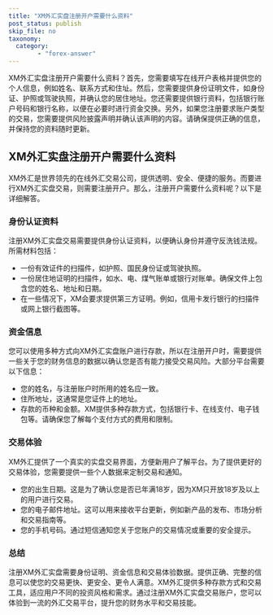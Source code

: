 ```yaml
---
title: "XM外汇实盘注册开户需要什么资料"
post_status: publish
skip_file: no
taxonomy:
  category:
        - "forex-answer"
---
```


XM外汇实盘注册开户需要什么资料？首先，您需要填写在线开户表格并提供您的个人信息，例如姓名、联系方式和住址。然后，您需要提供身份证明文件，如身份证、护照或驾驶执照，并确认您的居住地址。您还需要提供银行资料，包括银行账户号码和银行名称，以便在必要时进行资金交换。另外，如果您注册要求账户类型的交易，您需要提供风险披露声明并确认该声明的内容。请确保提供正确的信息，并保持您的资料随时更新。

## XM外汇实盘注册开户需要什么资料

XM外汇是世界领先的在线外汇交易公司，提供透明、安全、便捷的服务。而要进行XM外汇实盘交易，则需要注册开户。那么，注册开户需要什么资料呢？以下是详细解答。

### 身份认证资料

注册XM外汇实盘交易需要提供身份认证资料，以便确认身份并遵守反洗钱法规。 所需材料包括：

- 一份有效证件的扫描件，如护照、国民身份证或驾驶执照。
- 一份居住地证明的扫描件，如水、电、煤气账单或银行对账单。确保文件上包含您的姓名、地址和日期。
- 在一些情况下，XM会要求提供第三方证明。例如，信用卡发行银行的扫描件或网上银行截图等。

### 资金信息

您可以使用多种方式向XM外汇实盘账户进行存款，所以在注册开户时，需要提供一些关于您的财务信息的数据以确认您是否有能力接受交易风险。大部分平台需要以下信息：

- 您的姓名，与注册账户时所用的姓名应一致。
- 住所地址，这通常是您证件上的地址。
- 存款的币种和金额。XM提供多种存款方式，包括银行卡、在线支付、电子钱包等。请确保您了解每个支付方式的费用和限制。

### 交易体验

XM外汇提供了一个真实的实盘交易界面，方便新用户了解平台。为了提供更好的交易体验，您需要提供一些个人数据来定制交易和通知。

- 您的出生日期。这是为了确认您是否已年满18岁，因为XM只开放18岁及以上的用户进行交易。
- 您的电子邮件地址。这可以用来接收平台更新，例如新产品的发布、市场分析和交易指南等。
- 您的手机号码。通过短信通知您关于您账户的交易情况或重要的安全提示。

### 总结

注册XM外汇实盘需要身份证明、资金信息和交易体验数据。提供正确、完整的信息可以使您的交易更快、更安全、更令人满意。XM外汇提供多种存款方式和交易工具，适应用户不同的投资风格和需求。通过注册XM外汇实盘交易账户，您可以体验到一流的外汇交易平台，提升您的财务水平和交易技能。


